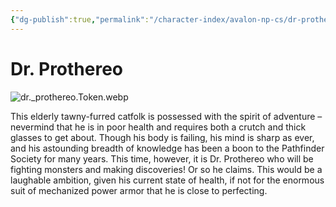 ```yaml
---
{"dg-publish":true,"permalink":"/character-index/avalon-np-cs/dr-prothereo/","title":"Dr. Prothereo","tags":["JournalEntryPage"],"created":"2025-05-30T19:47:49.000-05:00"}
---
```


# Dr. Prothereo
![dr._prothereo.Token.webp](/img/user/Voidbound%20token%20images/dr._prothereo.Token.webp)

This elderly tawny-furred catfolk is possessed with the spirit of adventure – nevermind that he is in poor health and requires both a crutch and thick glasses to get about. Though his body is failing, his mind is sharp as ever, and his astounding breadth of knowledge has been a boon to the Pathfinder Society for many years. This time, however, it is Dr. Prothereo who will be fighting monsters and making discoveries! Or so he claims. This would be a laughable ambition, given his current state of health, if not for the enormous suit of mechanized power armor that he is close to perfecting.